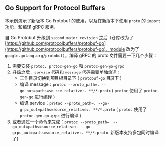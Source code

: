 ## Go Support for Protocol Buffers

本示例演示了新版本 Go Protobuf 的使用，以及在新版本下使用 `proto` 的 `import` 功能，和编译 gRPC 服务。

自 Go Protobuf 升级到 `second major revision` 之后（仓库改为了[https://github.com/protocolbuffers/protobuf-go](https://github.com/protocolbuffers/protobuf-go)，module 改为了 `google.golang.org/protobuf`），编译 gRPC 的 proto 文件需要一下几个步骤：

1. 需要安装 `protoc`、`protoc-gen-go` 和 `protoc-gen-go-grpc`
2. 升级之后，`service` 代码和 `message` 代码需要单独编译：
    - 工作目录切换到项目根目录下 ( `protobuf-go` 目录下 )
    - 编译 message：`protoc --proto_path=. --go_out=paths=source_relative:. **/*.proto` ( `protoc` 使用了 `protoc-gen-go` 进行编译 )
    - 编译 service：`protoc --proto_path=. --go-grpc_out=paths=source_relative:. **/*.proto` ( `protoc` 使用了 `protoc-gen-go-grpc` 进行编译 )
3. 或者通过一个命令来完成：`protoc --proto_path=. --go_out=paths=source_relative:. --go-grpc_out=paths=source_relative:. **/*.proto` (新版本支持多包同时编译了)